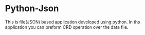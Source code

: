 # Python-Json
This is file(JSON) based application developed using python. In ths application you can preform CRD operation over the data file.
